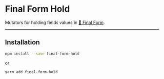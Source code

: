 # Final Form Hold

Mutators for holding fields values in
[🏁 Final Form](https://github.com/final-form/final-form).

---

## Installation

```bash
npm install --save final-form-hold
```

or

```bash
yarn add final-form-hold
```

